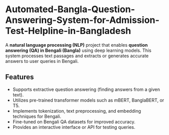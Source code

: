 # Automated-Bangla-Question-Answering-System-for-Admission-Test-Helpline-in-Bangladesh

A **natural language processing (NLP)** project that enables **question answering (QA) in Bengali (Bangla)** using deep learning models. This system processes text passages and extracts or generates accurate answers to user queries in Bengali.

## Features
* Supports extractive question answering (finding answers from a given text).
* Utilizes pre-trained transformer models such as mBERT, BanglaBERT, or T5.
* Implements tokenization, text preprocessing, and embedding techniques for Bengali.
* Fine-tuned on Bengali QA datasets for improved accuracy.
* Provides an interactive interface or API for testing queries.
